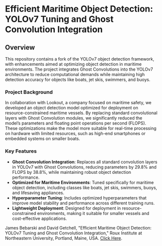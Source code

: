 # Efficient Maritime Object Detection: YOLOv7 Tuning and Ghost Convolution Integration

## Overview
This repository contains a fork of the YOLOv7 object detection framework, with enhancements aimed at optimizing object detection in maritime environments. The project integrates Ghost Convolutions into the YOLOv7 architecture to reduce computational demands while maintaining high detection accuracy for objects like boats, jet skis, swimmers, and buoys.

### Project Background
In collaboration with Lookout, a company focused on maritime safety, we developed an object detection model optimized for deployment on resource-constrained maritime vessels. By replacing standard convolutional layers with Ghost Convolution modules, we significantly reduced the model’s parameters and floating point operations per second (FLOPS). These optimizations make the model more suitable for real-time processing on hardware with limited resources, such as high-end smartphones or embedded systems on smaller boats.

### Key Features
- **Ghost Convolution Integration**: Replaces all standard convolution layers in YOLOv7 with Ghost Convolutions, reducing parameters by 29.8% and FLOPS by 38.8%, while maintaining robust object detection performance.
- **Optimized for Maritime Environments**: Tuned specifically for maritime object detection, including classes like boats, jet skis, swimmers, buoys, and lifesaving appliances.
- **Hyperparameter Tuning**: Includes optimized hyperparameters that improve model stability and performance across different training runs.
- **Lightweight Deployment**: Designed for deployment in resource-constrained environments, making it suitable for smaller vessels and cost-effective applications.

James Bebarski and David Getchell, "Efficient Maritime Object Detection: YOLOv7 Tuning and Ghost Convolution Integration," Roux Institute at Northeastern University, Portland, Maine, USA. [Click Here](https://github.com/ssloth1/YOLOv7-DL23-LOOKOUT/blob/main/Efficient%20Maritime%20Object%20Detection%20-%20YOLOv7%20Tuning%20and%20Ghost%20Convolution%20Integration%20by%20James%20Bebarski%20and%20David%20Getchell.pdf).
